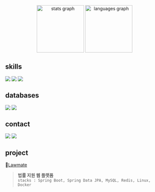 <div align="center">
  <picture>
    <source srcset="https://github-readme-stats.vercel.app/api?username=iuhapark&hide_title=false&hide_rank=false&show_icons=true&count_private=true&disable_animations=false&theme=dracula&locale=en&hide_border=false&order=1" media="(prefers-color-scheme: dark)" height="150">
    <img src="https://github-readme-stats.vercel.app/api?username=iuhapark&hide_title=false&hide_rank=false&show_icons=true&include_all_commits=true&count_private=true&disable_animations=false&theme=buefy&locale=en&hide_border=false&order=1" height="150" alt="stats graph">
  </picture>

  <picture>
    <source srcset="https://github-readme-stats.vercel.app/api/top-langs?username=iuhapark&locale=en&hide_title=false&layout=compact&card_width=320&langs_count=5&theme=dracula&hide_border=false&order=2" media="(prefers-color-scheme: dark)">
    <img src="https://github-readme-stats.vercel.app/api/top-langs?username=iuhapark&locale=en&hide_title=false&layout=compact&card_width=320&langs_count=5&theme=buefy&hide_border=false&order=2" height="150" alt="languages graph">
  </picture>
</div>


## skills
<div>
  <img src="https://img.shields.io/badge/Spring-6DB33F?style=flat-square&logo=Spring&logoColor=white"/>
  <img src="https://img.shields.io/badge/Spring Boot-6DB33F?style=flat-square&logo=Spring-Boot&logoColor=white">
  <img src="https://img.shields.io/badge/Docker-257bd6?style=flat-square&logo=Docker&logoColor=white">

</div>

## databases
<div>
  <img src="https://img.shields.io/badge/MySQL-4479A1?style=flat-square&logo=MySQL&logoColor=white">
  <img src="https://img.shields.io/badge/redis-%23DD0031.svg?style=flat-square&logo=redis&logoColor=white">
</div>

## contact
<div>
  <a href="https://github.com/iuhapark" target="_blank"><img src="https://img.shields.io/badge/GitHub-181717?style=flat-square&logo=github&logoColor=white" target="_blank"></a>
  <a href = "mailto: juhabahk@gmail.com"><img src="https://img.shields.io/badge/Gmail-D14836?style=flat-square&logo=gmail&logoColor=white" target="_blank"></a>
 </br>

## project
<div>
  
🔗<a href="https://github.com/iuhapark/lawmate" target="_blank">Lawmate</a>
> **법률 지원 웹 플랫폼** <br>
> `stacks : Spring Boot, Spring Data JPA, MySQL, Redis, Linux, Docker`
